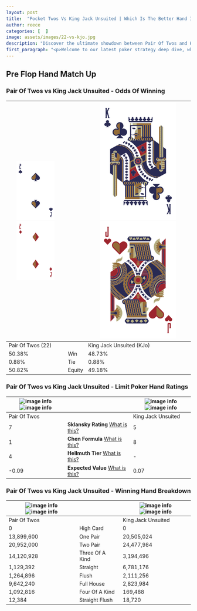 ```yaml
---
layout: post
title:  "Pocket Twos Vs King Jack Unsuited | Which Is The Better Hand In Poker? A Complete Guide"
author: reece
categories: [  ]
image: assets/images/22-vs-kjo.jpg
description: "Discover the ultimate showdown between Pair Of Twos and King Jack Unsuited in poker! Uncover the odds, strategies, and scenarios where one hand triumphs over the other. Get ready to up your poker game with this thrilling analysis."
first_paragraph: "<p>Welcome to our latest poker strategy deep dive, where we're pitting two distinct hands against each other in a high-stakes showdown: Pair Of Twos vs King Jack Unsuited.</p><p>In the dynamic world of poker, every decision counts, and knowing which hand holds the upper hand is key to your success at the table.</p><p>In this article, we'll dissect these two hands, explore the scenarios where one dominates the other, and equip you with the knowledge to make strategic choices that can tip the odds in your favor.</p><p>Get ready to unravel the intriguing dynamics of these poker hands and elevate your game to new heights.</p>"
---
```




[comment]: # (sp0)

## Pre Flop Hand Match Up

<div class="table hand-ratings" markdown="1"> 



### Pair Of Twos vs King Jack Unsuited - Odds Of Winning


    
| ![image info](assets/images/hand1/2.png) ![image info](assets/images/hand1/2o.png) |  | ![image info](assets/images/hand2/K.png) ![image info](assets/images/hand2/jo.png) |
| -------- | -------- | -------- |
| Pair Of Twos (22) |  | King Jack Unsuited (KJo) |
| 50.38% | Win | 48.73% |
| 0.88% | Tie | 0.88% |
| 50.82% | Equity | 49.18% |




[comment]: # (sp1)



### Pair Of Twos vs King Jack Unsuited - Limit Poker Hand Ratings


    
| ![image info](https://www.riverpairs.com/assets/images/hand1/2.png) ![image info](https://www.riverpairs.com/assets/images/hand1/2o.png) |  | ![image info](https://www.riverpairs.com/assets/images/hand2/K.png) ![image info](https://www.riverpairs.com/assets/images/hand2/jo.png) |
| -------- | -------- | -------- |
| Pair Of Twos |  | King Jack Unsuited |
| 7 | **Sklansky Rating** [What is this?](/sklansky-rating-explained) | 5 |
| 1 | **Chen Formula** [What is this?](/chen-formula-explained) | 8 |
| 4 | **Hellmuth Tier** [What is this?](/Hellmuth-tier-explained) | - |
| -0.09 | **Expected Value** [What is this?](/expected-value-explained) | 0.07 |




[comment]: # (sp2)



### Pair Of Twos vs King Jack Unsuited - Winning Hand Breakdown


    
| ![image info](https://www.riverpairs.com/assets/images/hand1/2.png) ![image info](https://www.riverpairs.com/assets/images/hand1/2o.png) |  | ![image info](https://www.riverpairs.com/assets/images/hand2/K.png) ![image info](https://www.riverpairs.com/assets/images/hand2/jo.png) |
| -------- | -------- | -------- |
| Pair Of Twos |  | King Jack Unsuited |
| 0 | High Card | 0 |
| 13,899,600 | One Pair | 20,505,024 |
| 20,952,000 | Two Pair | 24,477,984 |
| 14,120,928 | Three Of A Kind | 3,194,496 |
| 1,129,392 | Straight | 6,781,176 |
| 1,264,896 | Flush | 2,111,256 |
| 9,642,240 | Full House | 2,823,984 |
| 1,092,816 | Four Of A Kind | 169,488 |
| 12,384 | Straight Flush | 18,720 |




[comment]: # (sp3)



</div>

[comment]: # (sp4)



[comment]: # (sp5)


